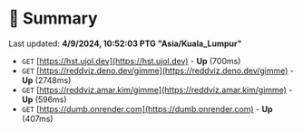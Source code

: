 # 📖 Summary
Last updated: **4/9/2024, 10:52:03 PTG "Asia/Kuala_Lumpur"**

- `GET` [https://hst.ujol.dev](https://hst.ujol.dev) - **Up** (700ms)
- `GET` [https://reddviz.deno.dev/gimme](https://reddviz.deno.dev/gimme) - **Up** (2748ms)
- `GET` [https://reddviz.amar.kim/gimme](https://reddviz.amar.kim/gimme) - **Up** (596ms)
- `GET` [https://dumb.onrender.com](https://dumb.onrender.com) - **Up** (407ms)
